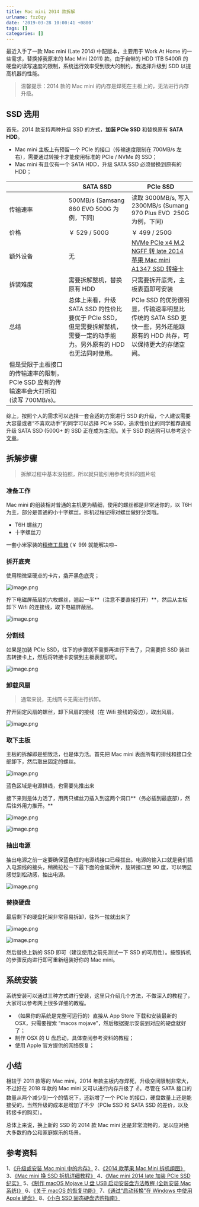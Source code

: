 ```yaml
---
title: Mac mini 2014 款拆解
urlname: fxz0qy
date: '2019-03-28 10:00:41 +0800'
tags: []
categories: []
---
```


最近入手了一款 Mac mini (Late 2014) 中配版本，主要用于 Work At Home 的一些需求，替换掉我原来的 Mac Mini (2011) 款。由于自带的 HDD 1TB 5400R 的硬盘的读写速度的限制，系统运行效率受到很大的制约，我选择升级到 SDD 以提高机器的性能。

> 温馨提示：2014 款的 Mac mini 的内存是焊死在主板上的，无法进行内存升级。

## SSD 选用

首先，2014 款支持两种升级 SSD 的方式，**加装 PCIe SSD** 和替换原有 **SATA HDD**。

- Mac mini 主板上有预留一个 PCIe 的接口（传输速度限制在 700MB/s 左右），需要通过转接卡才能使用标准的 PCIe / NVMe 的 SSD；
- Mac mini 有且仅有一个 SATA HDD，升级 SATA SSD 必须替换到原有的 HDD；

<!-- more -->

|                                                                                        | SATA SSD                                                                                                                 | PCIe SSD                                                                                                           |
| -------------------------------------------------------------------------------------- | ------------------------------------------------------------------------------------------------------------------------ | ------------------------------------------------------------------------------------------------------------------ |
| 传输速率                                                                               | 500MB/s (Samsang 860 EVO 500G 为例，下同)                                                                                | 读取 3000MB/s, 写入 2300MB/s (Sumang 970 Plus EVO  250G 为例，下同)                                                |
| 价格                                                                                   | ￥ 529 / 500G                                                                                                            | ￥ 499 / 250G                                                                                                      |
| 额外设备                                                                               | 无                                                                                                                       | [NVMe PCIe x4 M.2 NGFF 转 late 2014 苹果 Mac mini A1347 SSD 转接卡]()                                              |
| 拆装难度                                                                               | 需要拆解整机，替换原有 HDD                                                                                               | 只需要拆开底壳，主板表面即可安装                                                                                   |
| 总结                                                                                   | 总体上来看，升级 SATA SSD 的性价比要优于 PCIe SSD，但是需要拆解整机，需要一定的动手能力。另外原有的 HDD 也无法同时使用。 | PCIe SSD 的优势很明显，传输速率明显比传统的 SATA SSD 更快一些，另外还能跟原有的 HDD 共存，可以保持更大的存储空间。 |
| 但是受限于主板接口的传输速率的限制，PCIe SSD 应有的传输速率会大打折扣 (读写 700MB/s)。 |

综上，按照个人的需求可以选择一套合适的方案进行 SSD 的升级，个人建议需要大容量或者“不喜欢动手”的同学可以选择 PCIe SSD，追求性价比的同学推荐直接升级 SATA SSD (500G+ 的 SSD 正在成为主流)。关于 SSD 的选购可以参考这个[文章](https://zhuanlan.zhihu.com/p/40555331)。

## 拆解步骤

> 拆解过程中基本没拍照，所以就只能引用参考资料的图片啦

### 准备工作

Mac mini 的组装相对普通的主机更为精细，使用的螺丝都是非常迷你的，以 T6H 为主，部分是普通的小十字螺丝。拆机过程记得对螺丝做好分类哦。

- T6H 螺丝刀
- 十字螺丝刀

一套小米家装的[精修工具箱](https://detail.tmall.com/item.htm?id=563193067319&skuId=3543342140610) (￥ 99) 就能解决啦~

### 拆开底壳

使用稍微坚硬点的卡片，撬开黑色底壳；

![image.png](https://cdn.nlark.com/yuque/0/2019/png/103147/1552791318220-de5c1020-3c64-441d-aff9-4a6ef44bedf6.png#align=left&display=inline&height=444&name=image.png&originHeight=444&originWidth=592&size=216358&status=done&width=592)

拧下电磁屏蔽层的六枚螺丝，翘起一半**（注意不要直接打开）**，然后从主板卸下 Wifi 的连接线，取下电磁屏蔽层。

![image.png](https://cdn.nlark.com/yuque/0/2019/png/103147/1552791717666-0b64066c-ce50-4651-ab07-6bca12ed51df.png#align=left&display=inline&height=444&name=image.png&originHeight=444&originWidth=592&size=254350&status=done&width=592)

### 分割线

如果是加装 PCIe SSD，往下的步骤就不需要再进行下去了，只需要把 SSD 装进去转接卡上，然后将转接卡安装到主板表面即可。

![image.png](https://cdn.nlark.com/yuque/0/2019/png/103147/1552792965448-06555547-bce5-4847-a131-91421dd6cd59.png#align=left&display=inline&height=1024&name=image.png&originHeight=1024&originWidth=1366&size=1480881&status=done&width=1366)

### 卸载风扇

> 通常来说，无线网卡无需进行拆卸。

拧开固定风扇的螺丝，卸下风扇的接线（在 Wifi 接线的旁边），取出风扇。

![image.png](https://cdn.nlark.com/yuque/0/2019/png/103147/1552791918748-295fd5ba-f018-49f2-baf0-89c577e85f10.png#align=left&display=inline&height=444&name=image.png&originHeight=444&originWidth=592&size=296012&status=done&width=592)

### 取下主板

主板的拆解即是细致活，也是体力活。首先把 Mac mini 表面所有的排线和接口全部卸下，然后取出固定的螺丝。

![image.png](https://cdn.nlark.com/yuque/0/2019/png/103147/1552792295593-1b7802ba-a1ce-46d6-80cc-0aaf8666a278.png#align=left&display=inline&height=482&name=image.png&originHeight=482&originWidth=638&size=464488&status=done&width=638)

蓝色区域是电源排线，也需要先推出来

接下来则是体力活了，用两只螺丝刀插入到这两个洞口**（务必插到最底部），然后往外用力推开。**

![image.png](https://cdn.nlark.com/yuque/0/2019/png/103147/1552792411854-d3976262-312c-455e-ac38-b4094e37e018.png#align=left&display=inline&height=483&name=image.png&originHeight=483&originWidth=642&size=354782&status=done&width=642)

![image.png](https://cdn.nlark.com/yuque/0/2019/png/103147/1552792502983-a70adf16-3524-4366-bf9f-eb0a7fe55004.png#align=left&display=inline&height=444&name=image.png&originHeight=444&originWidth=592&size=114993&status=done&width=592)

### 抽出电源

抽出电源之前一定要确保蓝色框的电源线接口已经拔出。电源的输入口就是我们插入电源线的接头，稍微拉松一下最下面的金属滑片，旋转接口至 90 度，可以明显感觉到松动感，抽出电源。

![image.png](https://cdn.nlark.com/yuque/0/2019/png/103147/1552792715272-71e2e732-b88d-4738-95de-e6ce9348bf96.png#align=left&display=inline&height=444&name=image.png&originHeight=444&originWidth=592&size=114055&status=done&width=592)

### 替换硬盘

最后剩下的硬盘托架非常容易拆卸，往外一拉就出来了

![image.png](https://cdn.nlark.com/yuque/0/2019/png/103147/1552793027234-233cf2f3-89f7-44ab-b0ff-d966018d0793.png#align=left&display=inline&height=444&name=image.png&originHeight=444&originWidth=592&size=252148&status=done&width=592)

![image.png](https://cdn.nlark.com/yuque/0/2019/png/103147/1552793042179-20a64d5e-5b53-4496-a938-335982c18891.png#align=left&display=inline&height=444&name=image.png&originHeight=444&originWidth=592&size=217700&status=done&width=592)

然后替换上新的 SSD 即可（建议使用之前先测试一下 SSD 的可用性）。按照拆机的步骤反向进行即可重新组装好你的 Mac mini。

## 系统安装

系统安装可以通过三种方式进行安装，这里只介绍几个方法，不做深入的教程了，大家可以参考网上很多详细的教程。

- （如果你的系统是完整可运行的）直接从 App Store 下载和安装最新的 OSX，只需要搜索 “macos mojave”，然后根据提示安装到对应的硬盘就好了；
- 制作 OSX 的 U 盘启动，具体查阅参考资料的教程；
- 使用 Apple 官方提供的网络恢复；

## 小结

相较于 2011 款等的 Mac mini，2014 年款主板内存焊死，升级空间限制非常大，不过好在 2018 年款的 Mac mini 又可以进行内存升级了 ✌️。尽管在 SATA 接口的数量从两个减少到一个的情况下，还新增了一个 PCIe 的接口，硬盘数量上还是能接受的，当然升级的成本是增加了不少（PCIe SSD 和 SATA SSD 的差价，以及转接卡的购买）。

总体上来说，换上新的 SSD 的 2014 款 Mac mini 还是非常流畅的，足以应对绝大多数的办公和家庭娱乐的场景。

## 参考资料

1、[《升级或安装 Mac mini 中的内存》](https://support.apple.com/zh-cn/HT205041)
2、[《2014 款苹果 Mac Mini 拆机组图》](http://www.mac52ipod.cn/post/apple-mac-mini-2014-teardown.php?page=1∂=1)
3、[《Mac mini 换 SSD 拆机详细教程》](http://www.iphoneba.net/2525.html)
4、[《Mac mini 2014 late 加装 PCIe SSD 纪实》](https://bbs.feng.com/read-htm-tid-11750596.html)
5、[《制作 macOS Mojave U 盘 USB 启动安装盘方法教程 (全新安装 Mac 系统)》](https://www.iplaysoft.com/macos-usb-install-drive.html)
6、[《关于 macOS 的恢复功能》](https://support.apple.com/zh-cn/HT201314)
7、[《通过“启动转换”在 Windows 中使用 Apple 键盘》](https://support.apple.com/zh-cn/HT202676)
8、[《小白 SSD 固态硬盘选购指南》](https://zhuanlan.zhihu.com/p/40555331)
